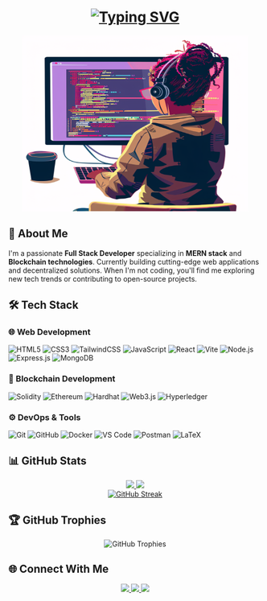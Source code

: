 <!-- Header with animated gradient -->
<h1 align="center">
  <a href="https://git.io/typing-svg">
    <img src="https://readme-typing-svg.herokuapp.com?font=Fira+Code&size=30&pause=1000&color=00C2FF&center=true&vCenter=true&width=600&height=70&lines=Hi+%F0%9F%91%8B%2C+I'm+Sneha+P;MERN+%26+Blockchain+Developer" alt="Typing SVG" />
  </a>
</h1>

<div align="center">
  <img src="https://raw.githubusercontent.com/Sneha-p1/Sneha-p1/main/ai-generated-8775232_1280.webp" height="350" width="450" alt="Coding Illustration" />
</div>

## 💫 About Me

I'm a passionate **Full Stack Developer** specializing in **MERN stack** and **Blockchain technologies**. Currently building cutting-edge web applications and decentralized solutions. When I'm not coding, you'll find me exploring new tech trends or contributing to open-source projects.

## 🛠️ Tech Stack

### 🌐 Web Development
![HTML5](https://img.shields.io/badge/-HTML5-E34F26?logo=html5&logoColor=white&style=for-the-badge)
![CSS3](https://img.shields.io/badge/-CSS3-1572B6?logo=css3&logoColor=white&style=for-the-badge)
![TailwindCSS](https://img.shields.io/badge/-Tailwind_CSS-38B2AC?logo=tailwind-css&logoColor=white&style=for-the-badge)
![JavaScript](https://img.shields.io/badge/-JavaScript-F7DF1E?logo=javascript&logoColor=black&style=for-the-badge)
![React](https://img.shields.io/badge/-React-61DAFB?logo=react&logoColor=black&style=for-the-badge)
![Vite](https://img.shields.io/badge/-Vite-646CFF?logo=vite&logoColor=white&style=for-the-badge)
![Node.js](https://img.shields.io/badge/-Node.js-339933?logo=node.js&logoColor=white&style=for-the-badge)
![Express.js](https://img.shields.io/badge/-Express-000000?logo=express&logoColor=white&style=for-the-badge)
![MongoDB](https://img.shields.io/badge/-MongoDB-47A248?logo=mongodb&logoColor=white&style=for-the-badge)

### 🔗 Blockchain Development
![Solidity](https://img.shields.io/badge/-Solidity-363636?logo=solidity&logoColor=white&style=for-the-badge)
![Ethereum](https://img.shields.io/badge/-Ethereum-3C3C3D?logo=ethereum&logoColor=white&style=for-the-badge)
![Hardhat](https://img.shields.io/badge/-Hardhat-FFF100?logo=hardhat&logoColor=black&style=for-the-badge)
![Web3.js](https://img.shields.io/badge/-Web3.js-F16822?logo=web3.js&logoColor=white&style=for-the-badge)
![Hyperledger](https://img.shields.io/badge/-Hyperledger-2F3134?logo=hyperledger&logoColor=white&style=for-the-badge)

### ⚙️ DevOps & Tools
![Git](https://img.shields.io/badge/-Git-F05032?logo=git&logoColor=white&style=for-the-badge)
![GitHub](https://img.shields.io/badge/-GitHub-181717?logo=github&logoColor=white&style=for-the-badge)
![Docker](https://img.shields.io/badge/-Docker-2496ED?logo=docker&logoColor=white&style=for-the-badge)
![VS Code](https://img.shields.io/badge/-VS_Code-007ACC?logo=visual-studio-code&logoColor=white&style=for-the-badge)
![Postman](https://img.shields.io/badge/-Postman-FF6C37?logo=postman&logoColor=white&style=for-the-badge)
![LaTeX](https://img.shields.io/badge/-LaTeX-008080?logo=latex&logoColor=white&style=for-the-badge)

## 📊 GitHub Stats

<div align="center">
  <a href="https://github.com/Sneha-p1">
    <img height="180em" src="https://github-readme-stats.vercel.app/api?username=Sneha-p1&show_icons=true&theme=radical&count_private=true&include_all_commits=true&hide_border=true" />
    <img height="180em" src="https://github-readme-stats.vercel.app/api/top-langs/?username=Sneha-p1&layout=compact&theme=radical&hide_border=true&langs_count=8" />
  </a>
</div>

<div align="center">
  <a href="https://git.io/streak-stats">
    <img src="https://streak-stats.demolab.com?user=Sneha-p1&theme=radical&hide_border=true&date_format=j%20M%5B%20Y%5D" alt="GitHub Streak" />
  </a>
</div>

## 🏆 GitHub Trophies
<div align="center">
  <img src="https://github-profile-trophy.vercel.app/?username=Sneha-p1&theme=radical&no-frame=true&row=2&column=4&margin-w=15&margin-h=15" alt="GitHub Trophies" />
</div>

## 🌐 Connect With Me

<div align="center">
  <a href="https://linkedin.com/in/sneha-parambadan-b1aaa5215">
    <img src="https://img.shields.io/badge/LinkedIn-0077B5?style=for-the-badge&logo=linkedin&logoColor=white" />
  </a>
  <a href="mailto:snehaparambadan@gmail.com">
    <img src="https://img.shields.io/badge/Gmail-D14836?style=for-the-badge&logo=gmail&logoColor=white" />
  </a>
  <a href="https://twitter.com/">
    <img src="https://img.shields.io/badge/Twitter-1DA1F2?style=for-the-badge&logo=twitter&logoColor=white" />
  </a>
</div>
